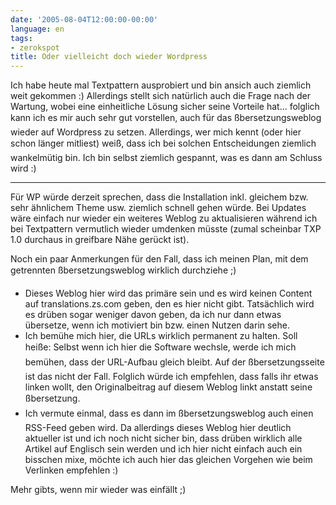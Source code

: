 ```yaml
---
date: '2005-08-04T12:00:00-00:00'
language: en
tags:
- zerokspot
title: Oder vielleicht doch wieder Wordpress
---
```



Ich habe heute mal Textpattern ausprobiert und bin ansich auch ziemlich weit gekommen :) Allerdings stellt sich natürlich auch die Frage nach der Wartung, wobei eine einheitliche Lösung sicher seine Vorteile hat... folglich kann ich es mir auch sehr gut vorstellen, auch für das ßbersetzungsweblog wieder auf Wordpress zu setzen. Allerdings, wer mich kennt (oder hier schon länger mitliest) weiß, dass ich bei solchen Entscheidungen ziemlich wankelmütig bin. Ich bin selbst ziemlich gespannt, was es dann am Schluss wird :)


-------------------------------



Für WP würde derzeit sprechen, dass die Installation inkl. gleichem bzw. sehr ähnlichem Theme usw. ziemlich schnell gehen würde. Bei Updates wäre einfach nur wieder ein weiteres Weblog zu aktualisieren während ich bei Textpattern vermutlich wieder umdenken müsste (zumal scheinbar TXP 1.0 durchaus in greifbare Nähe gerückt ist).

Noch ein paar Anmerkungen für den Fall, dass ich meinen Plan, mit dem getrennten ßbersetzungsweblog wirklich durchziehe ;)

* Dieses Weblog hier wird das primäre sein und es wird keinen Content auf translations.zs.com geben, den es hier nicht gibt. Tatsächlich wird es drüben sogar weniger davon geben, da ich nur dann etwas übersetze, wenn ich motiviert bin bzw. einen Nutzen darin sehe.
* Ich bemühe mich hier, die URLs wirklich permanent zu halten. Soll heiße: Selbst wenn ich hier die Software wechsle, werde ich mich bemühen, dass der URL-Aufbau gleich bleibt. Auf der ßbersetzungsseite ist das nicht der Fall. Folglich würde ich empfehlen, dass falls ihr etwas linken wollt, den Originalbeitrag auf diesem Weblog linkt anstatt seine ßbersetzung.
* Ich vermute einmal, dass es dann im ßbersetzungsweblog auch einen RSS-Feed geben wird. Da allerdings dieses Weblog hier deutlich aktueller ist und ich noch nicht sicher bin, dass drüben wirklich alle Artikel auf Englisch sein werden und ich hier nicht einfach auch ein bisschen mixe, möchte ich auch hier das gleichen Vorgehen wie beim Verlinken empfehlen :)

Mehr gibts, wenn mir wieder was einfällt ;)